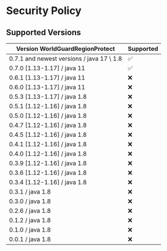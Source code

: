 # Security Policy

## Supported Versions
| Version WorldGuardRegionProtect | Supported           |
| ------- | ------------------    |
| 0.7.1 and newest versions / java 17 \ 1.8 | :white_check_mark: |
| 0.7.0 [1.13-1.17] / java 11     | :white_check_mark:  |
| 0.6.1 [1.13-1.17] / java 11     | :x:                 |
| 0.6.0 [1.13-1.17] / java 11     | :x:                 |
| 0.5.3 [1.13-1.17] / java 1.8    | :x:                 |
| 0.5.1 [1.12-1.16] / java 1.8    | :x:                 |
| 0.5.0 [1.12-1.16] / java 1.8    | :x:                 |
| 0.4.7 [1.12-1.16] / java 1.8    | :x:                 |
| 0.4.5 [1.12-1.16] / java 1.8    | :x:                 |
| 0.4.1 [1.12-1.16] / java 1.8    | :x:                 |
| 0.4.0 [1.12-1.16] / java 1.8    | :x:                 |
| 0.3.9 [1.12-1.16] / java 1.8    | :x:                 |
| 0.3.6 [1.12-1.16] / java 1.8    | :x:                 |
| 0.3.4 [1.12-1.16] / java 1.8    | :x:                 |
| 0.3.1             / java 1.8    | :x:                 |
| 0.3.0             / java 1.8    | :x:                 |
| 0.2.6             / java 1.8    | :x:                 |
| 0.1.2             / java 1.8    | :x:                 |
| 0.1.0             / java 1.8    | :x:                 |
| 0.0.1             / java 1.8    | :x:                 |
